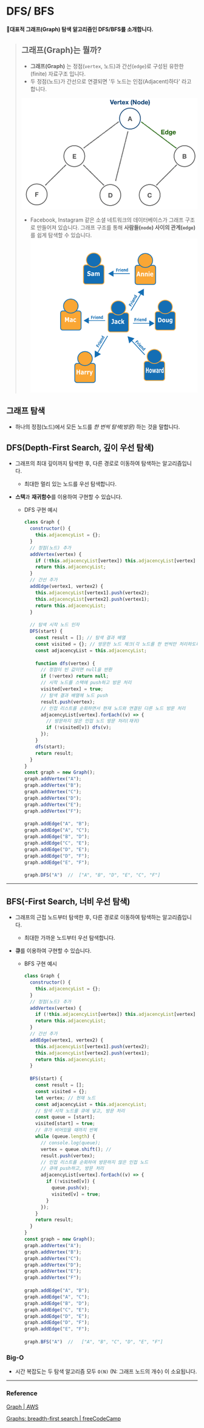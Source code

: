 # DFS/ BFS

#### 🔑대표적 그래프(Graph) 탐색 알고리즘인 DFS/BFS를 소개합니다.

> ## 그래프(Graph)는 뭘까?
> * **그래프(Graph)** 는 정점(`vertex`, 노드)과 간선(`edge`)로 구성된 유한한(finite) 자료구조 입니다.
> * 두 정점(노드)가 간선으로 연결되면 '두 노드는 인접(Adjacent)하다' 라고 합니다.
> 
> ![Graph](./Algorithm_Image/Graph.png)
> 
> * Facebook, Instagram 같은 소셜 네트워크의 데이터베이스가 그래프 구조로 만들어져 있습니다. 그래프 구조를 통해 **사람들(`node`) 사이의 관계(`edge`)** 를 쉽게 탐색할 수 있습니다.
> ![Graph - Social Network](./Algorithm_Image/Graph_social-network.png)

## 그래프 탐색
* 하나의 정점(노드)에서 모든 노드를 *한 번씩 탐색(방문)* 하는 것을 말합니다.

## DFS(Depth-First Search, 깊이 우선 탐색)

* 그래프의 최대 깊이까지 탐색한 후, 다른 경로로 이동하여 탐색하는 알고리즘입니다.
  * 최대한 멀리 있는 노드를 우선 탐색합니다.

* **스택**과 **재귀함수**를 이용하여 구현할 수 있습니다.

  * DFS 구현 예시
    ```js
    class Graph {
      constructor() {
        this.adjacencyList = {};
      }
      // 정점(노드) 추가
      addVertex(vertex) {
        if (!this.adjacencyList[vertex]) this.adjacencyList[vertex] = [];
        return this.adjacencyList;
      }
      // 간선 추가
      addEdge(vertex1, vertex2) {
        this.adjacencyList[vertex1].push(vertex2);
        this.adjacencyList[vertex2].push(vertex1);
        return this.adjacencyList;
      }
      
      // 탐색 시작 노드 인자
      DFS(start) {
        const result = []; // 탐색 결과 배열
        const visited = {}; // 방문한 노드 체크(각 노드를 한 번씩만 처리하도록)
        const adjacencyList = this.adjacencyList;

        function dfs(vertex) {
          // 정점이 빈 값이면 null을 반환
          if (!vertex) return null;
          // 시작 노드를 스택에 push하고 방문 처리
          visited[vertex] = true;
          // 탐색 결과 배열에 노드 push
          result.push(vertex);
          // 인접 리스트를 순회하면서 현재 노드와 연결된 다른 노드 방문 처리
          adjacencyList[vertex].forEach((v) => {
            // 방문하지 않은 인접 노드 방문 처리(재귀)
            if (!visited[v]) dfs(v);
          });
        }
        dfs(start);
        return result;
      }
    }
    const graph = new Graph();
    graph.addVertex("A");
    graph.addVertex("B");
    graph.addVertex("C");
    graph.addVertex("D");
    graph.addVertex("E");
    graph.addVertex("F");

    graph.addEdge("A", "B");
    graph.addEdge("A", "C");
    graph.addEdge("B", "D");
    graph.addEdge("C", "E");
    graph.addEdge("D", "E");
    graph.addEdge("D", "F");
    graph.addEdge("E", "F");

    graph.DFS("A")  //  ["A", "B", "D", "E", "C", "F"]
    ```

***

## BFS(-First Search, 너비 우선 탐색)

* 그래프의 근접 노드부터 탐색한 후, 다른 경로로 이동하여 탐색하는 알고리즘입니다.
  * 최대한 가까운 노드부터 우선 탐색합니다.

* **큐**를 이용하여 구현할 수 있습니다.

  * BFS 구현 예시

    ```js
    class Graph {
      constructor() {
        this.adjacencyList = {};
      }
      // 정점(노드) 추가
      addVertex(vertex) {
        if (!this.adjacencyList[vertex]) this.adjacencyList[vertex] = [];
        return this.adjacencyList;
      }
      // 간선 추가
      addEdge(vertex1, vertex2) {
        this.adjacencyList[vertex1].push(vertex2);
        this.adjacencyList[vertex2].push(vertex1);
        return this.adjacencyList;
      }
      
      BFS(start) {
        const result = [];
        const visited = {};
        let vertex; // 현재 노드
        const adjacencyList = this.adjacencyList;
        // 탐색 시작 노드를 큐에 넣고, 방문 처리
        const queue = [start];
        visited[start] = true;
        // 큐가 비어있을 때까지 반복
        while (queue.length) {
          // console.log(queue);
          vertex = queue.shift(); // 
          result.push(vertex);
          // 인접 리스트를 순회하여 방문하지 않은 인접 노드
          // 큐에 push하고, 방문 처리
          adjacencyList[vertex].forEach((v) => {
            if (!visited[v]) {
              queue.push(v); 
              visited[v] = true;
            }
          });
        }
        return result;
      }
    }
    const graph = new Graph();
    graph.addVertex("A");
    graph.addVertex("B");
    graph.addVertex("C");
    graph.addVertex("D");
    graph.addVertex("E");
    graph.addVertex("F");

    graph.addEdge("A", "B");
    graph.addEdge("A", "C");
    graph.addEdge("B", "D");
    graph.addEdge("C", "E");
    graph.addEdge("D", "E");
    graph.addEdge("D", "F");
    graph.addEdge("E", "F");
    
    graph.BFS("A")  //   ["A", "B", "C", "D", "E", "F"]
    ```

### Big-O

  * 시간 복잡도는 두 탐색 알고리즘 모두 `O(N)` (N: 그래프 노드의 개수) 이 소요됩니다. 

***

### Reference

[Graph | AWS](https://aws.amazon.com/ko/nosql/graph/)

[Graphs: breadth-first search | freeCodeCamp](https://www.youtube.com/watch?v=wu0ckYkltus)